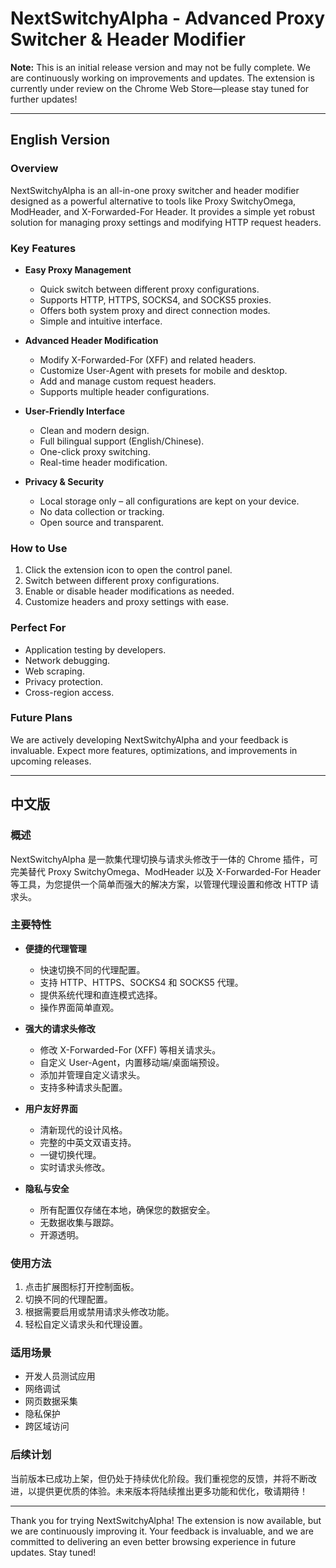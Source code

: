 # NextSwitchyAlpha - Advanced Proxy Switcher & Header Modifier

**Note:** This is an initial release version and may not be fully complete. We are continuously working on improvements and updates. The extension is currently under review on the Chrome Web Store—please stay tuned for further updates!

---

## English Version

### Overview

NextSwitchyAlpha is an all-in-one proxy switcher and header modifier designed as a powerful alternative to tools like Proxy SwitchyOmega, ModHeader, and X-Forwarded-For Header. It provides a simple yet robust solution for managing proxy settings and modifying HTTP request headers.

### Key Features

- **Easy Proxy Management**
  - Quick switch between different proxy configurations.
  - Supports HTTP, HTTPS, SOCKS4, and SOCKS5 proxies.
  - Offers both system proxy and direct connection modes.
  - Simple and intuitive interface.

- **Advanced Header Modification**
  - Modify X-Forwarded-For (XFF) and related headers.
  - Customize User-Agent with presets for mobile and desktop.
  - Add and manage custom request headers.
  - Supports multiple header configurations.

- **User-Friendly Interface**
  - Clean and modern design.
  - Full bilingual support (English/Chinese).
  - One-click proxy switching.
  - Real-time header modification.

- **Privacy & Security**
  - Local storage only – all configurations are kept on your device.
  - No data collection or tracking.
  - Open source and transparent.

### How to Use

1. Click the extension icon to open the control panel.
2. Switch between different proxy configurations.
3. Enable or disable header modifications as needed.
4. Customize headers and proxy settings with ease.

### Perfect For

- Application testing by developers.
- Network debugging.
- Web scraping.
- Privacy protection.
- Cross-region access.

### Future Plans

We are actively developing NextSwitchyAlpha and your feedback is invaluable. Expect more features, optimizations, and improvements in upcoming releases.

---

## 中文版

### 概述

NextSwitchyAlpha 是一款集代理切换与请求头修改于一体的 Chrome 插件，可完美替代 Proxy SwitchyOmega、ModHeader 以及 X-Forwarded-For Header 等工具，为您提供一个简单而强大的解决方案，以管理代理设置和修改 HTTP 请求头。

### 主要特性

- **便捷的代理管理**
  - 快速切换不同的代理配置。
  - 支持 HTTP、HTTPS、SOCKS4 和 SOCKS5 代理。
  - 提供系统代理和直连模式选择。
  - 操作界面简单直观。

- **强大的请求头修改**
  - 修改 X-Forwarded-For (XFF) 等相关请求头。
  - 自定义 User-Agent，内置移动端/桌面端预设。
  - 添加并管理自定义请求头。
  - 支持多种请求头配置。

- **用户友好界面**
  - 清新现代的设计风格。
  - 完整的中英文双语支持。
  - 一键切换代理。
  - 实时请求头修改。

- **隐私与安全**
  - 所有配置仅存储在本地，确保您的数据安全。
  - 无数据收集与跟踪。
  - 开源透明。

### 使用方法

1. 点击扩展图标打开控制面板。
2. 切换不同的代理配置。
3. 根据需要启用或禁用请求头修改功能。
4. 轻松自定义请求头和代理设置。

### 适用场景

- 开发人员测试应用
- 网络调试
- 网页数据采集
- 隐私保护
- 跨区域访问

### 后续计划

当前版本已成功上架，但仍处于持续优化阶段。我们重视您的反馈，并将不断改进，以提供更优质的体验。未来版本将陆续推出更多功能和优化，敬请期待！

---

Thank you for trying NextSwitchyAlpha! The extension is now available, but we are continuously improving it. Your feedback is invaluable, and we are committed to delivering an even better browsing experience in future updates. Stay tuned!
